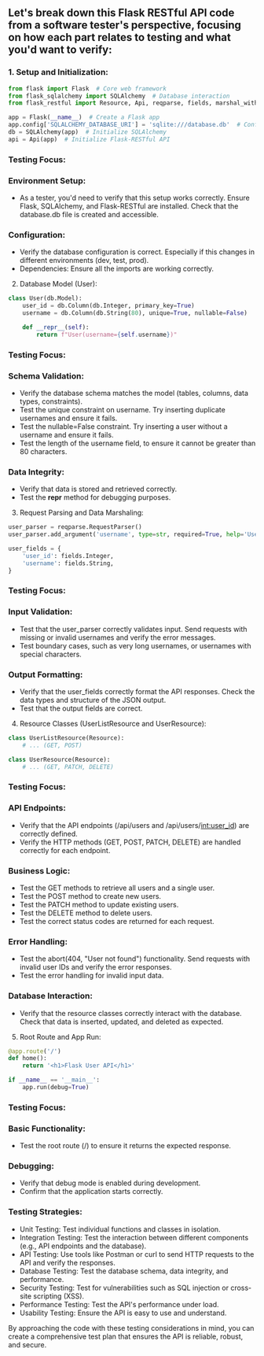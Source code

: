 ## Let's break down this Flask RESTful API code from a software tester's perspective, focusing on how each part relates to testing and what you'd want to verify:

### 1. Setup and Initialization:

``` Python
from flask import Flask  # Core web framework
from flask_sqlalchemy import SQLAlchemy  # Database interaction
from flask_restful import Resource, Api, reqparse, fields, marshal_with, abort  # RESTful API tools

app = Flask(__name__)  # Create a Flask app
app.config['SQLALCHEMY_DATABASE_URI'] = 'sqlite:///database.db'  # Configure the database
db = SQLAlchemy(app)  # Initialize SQLAlchemy
api = Api(app)  # Initialize Flask-RESTful API
```


### Testing Focus:

### Environment Setup: 
- As a tester, you'd need to verify that this setup works correctly. Ensure Flask, SQLAlchemy, and Flask-RESTful are installed. Check that the database.db file is created and accessible.

### Configuration: 
- Verify the database configuration is correct. Especially if this changes in different environments (dev, test, prod).
- Dependencies: Ensure all the imports are working correctly.

2. Database Model (User):
``` Python
class User(db.Model):
    user_id = db.Column(db.Integer, primary_key=True)
    username = db.Column(db.String(80), unique=True, nullable=False)

    def __repr__(self):
        return f"User(username={self.username})"
```


### Testing Focus:

### Schema Validation:
- Verify the database schema matches the model (tables, columns, data types, constraints).
- Test the unique constraint on username. Try inserting duplicate usernames and ensure it fails.
- Test the nullable=False constraint. Try inserting a user without a username and ensure it fails.
- Test the length of the username field, to ensure it cannot be greater than 80 characters.

### Data Integrity:
- Verify that data is stored and retrieved correctly.
- Test the __repr__ method for debugging purposes.


3. Request Parsing and Data Marshaling:

``` Python
user_parser = reqparse.RequestParser()
user_parser.add_argument('username', type=str, required=True, help='Username is required')

user_fields = {
    'user_id': fields.Integer,
    'username': fields.String,
}
```


### Testing Focus:
### Input Validation:
- Test that the user_parser correctly validates input. Send requests with missing or invalid usernames and verify the error messages.
- Test boundary cases, such as very long usernames, or usernames with special characters.

### Output Formatting:
- Verify that the user_fields correctly format the API responses. Check the data types and structure of the JSON output.
- Test that the output fields are correct.



4. Resource Classes (UserListResource and UserResource):

``` Python
class UserListResource(Resource):
    # ... (GET, POST)

class UserResource(Resource):
    # ... (GET, PATCH, DELETE)
```


### Testing Focus:
### API Endpoints:
- Verify that the API endpoints (/api/users and /api/users/<int:user_id>) are correctly defined.
- Verify the HTTP methods (GET, POST, PATCH, DELETE) are handled correctly for each endpoint.

### Business Logic:
- Test the GET methods to retrieve all users and a single user.
- Test the POST method to create new users.
- Test the PATCH method to update existing users.
- Test the DELETE method to delete users.
- Test the correct status codes are returned for each request.

### Error Handling:
- Test the abort(404, "User not found") functionality. Send requests with invalid user IDs and verify the error responses.
- Test the error handling for invalid input data.

### Database Interaction:
- Verify that the resource classes correctly interact with the database. Check that data is inserted, updated, and deleted as expected.



5. Root Route and App Run:

``` Python
@app.route('/')
def home():
    return '<h1>Flask User API</h1>'

if __name__ == '__main__':
    app.run(debug=True)
```

### Testing Focus:
### Basic Functionality:
- Test the root route (/) to ensure it returns the expected response.
### Debugging:
- Verify that debug mode is enabled during development.
- Confirm that the application starts correctly.



### Testing Strategies:
- Unit Testing: Test individual functions and classes in isolation.
- Integration Testing: Test the interaction between different components (e.g., API endpoints and the database).
- API Testing: Use tools like Postman or curl to send HTTP requests to the API and verify the responses.
- Database Testing: Test the database schema, data integrity, and performance.
- Security Testing: Test for vulnerabilities such as SQL injection or cross-site scripting (XSS).
- Performance Testing: Test the API's performance under load.
- Usability Testing: Ensure the API is easy to use and understand.

By approaching the code with these testing considerations in mind, you can create a comprehensive test plan that ensures the API is reliable, robust, and secure.
